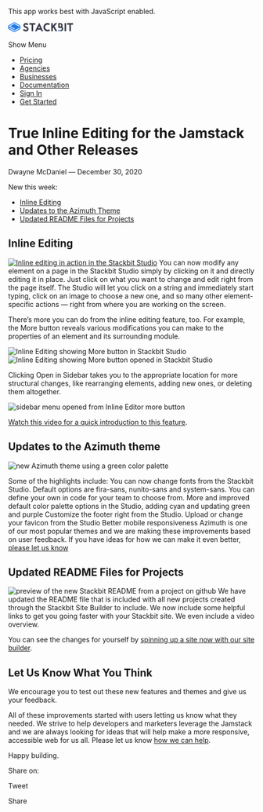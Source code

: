 This app works best with JavaScript enabled.

<a href="/" class="masthead-logo"><img src="/images/logo_alt.svg" alt="Stackbit logo" width="133" height="20" /></a>

<span class="screen-reader-text">Show Menu</span><span class="masthead-menu-icon" aria-hidden="true"></span>

-   [Pricing](/pricing)
-   [Agencies](/agencies)
-   [Businesses](/businesses)
-   [Documentation](https://www.stackbit.com/docs/)
-   [Sign In](https://app.stackbit.com/)
-   <a href="https://app.stackbit.com/create" class="button-component button-component-theme-accent button-component-hollow"><span>Get Started</span></a>

True Inline Editing for the Jamstack and Other Releases
=======================================================

Dwayne McDaniel — December 30, 2020

New this week:

-   [Inline Editing](#inline)
-   [Updates to the Azimuth Theme](#azimuth)
-   [Updated README Files for Projects](#readme)

<span id="inline">Inline Editing</span>
---------------------------------------

[![Inline editing in action in the Stackbit Studio](/images/blog/on-page-edit-screenshot.png)](https://youtu.be/o5a41k3ESMo) You can now modify any element on a page in the Stackbit Studio simply by clicking on it and directly editing it in place. Just click on what you want to change and edit right from the page itself. The Studio will let you click on a string and immediately start typing, click on an image to choose a new one, and so many other element-specific actions — right from where you are working on the screen.

There’s more you can do from the inline editing feature, too. For example, the More button reveals various modifications you can make to the properties of an element and its surrounding module.

![Inline Editing showing More button in Stackbit Studio](/images/blog/ope-more-contact-us.png)![Inline Editing showing More button opened in Stackbit Studio](/images/blog/ope-more-opened-contact-us.png)

Clicking Open in Sidebar takes you to the appropriate location for more structural changes, like rearranging elements, adding new ones, or deleting them altogether.

![sidebar menu opened from Inline Editor more button](/images/blog/ope-opened-sidebar.png)  

[Watch this video for a quick introduction to this feature](https://youtu.be/o5a41k3ESMo).

<span id="azimuth">Updates to the Azimuth theme</span>
------------------------------------------------------

![new Azimuth theme using a green color palette](/images/blog/azimuth-update-cyan-screenshot.png)

Some of the highlights include: You can now change fonts from the Stackbit Studio. Default options are fira-sans, nunito-sans and system-sans. You can define your own in code for your team to choose from. More and improved default color palette options in the Studio, adding cyan and updating green and purple Customize the footer right from the Studio. Upload or change your favicon from the Studio Better mobile responsiveness Azimuth is one of our most popular themes and we are making these improvements based on user feedback. If you have ideas for how we can make it even better, [please let us know](https://www.stackbit.com/contact/)

<span id="readme">Updated README Files for Projects</span>
----------------------------------------------------------

![preview of the new Stackbit README from a project on github](/images/blog/new-readme-release-notes.png) We have updated the README file that is included with all new projects created through the Stackbit Site Builder to include. We now include some helpful links to get you going faster with your Stackbit site. We even include a video overview.

You can see the changes for yourself by [spinning up a site now with our site builder](https://app.stackbit.com/create?theme=diy&utm_source=blog&utm_campaign=release-notes-2020-12-30).

Let Us Know What You Think
--------------------------

We encourage you to test out these new features and themes and give us your feedback.

All of these improvements started with users letting us know what they needed. We strive to help developers and marketers leverage the Jamstack and we are always looking for ideas that will help make a more responsive, accessible web for us all. Please let us know [how we can help](https://www.stackbit.com/contact/).

Happy building.

<span class="post-share-title">Share on:</span>

Tweet

Share













<!-- -->



<!-- -->








